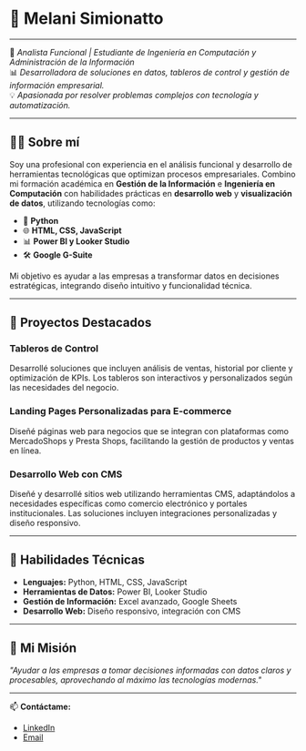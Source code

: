 # 💼 Melani Simionatto  
<!--Técnica Universitaria en Administración y Gestión de la Información -->
---
🎯 *Analista Funcional | Estudiante de Ingeniería en Computación y Administración de la Información*  
📊 *Desarrolladora de soluciones en datos, tableros de control y gestión de información empresarial.*  
💡 *Apasionada por resolver problemas complejos con tecnología y automatización.*  

---

## 👩‍💻 Sobre mí  
Soy una profesional con experiencia en el análisis funcional y desarrollo de herramientas tecnológicas que optimizan procesos empresariales. Combino mi formación académica en **Gestión de la Información** e **Ingeniería en Computación** con habilidades prácticas en **desarrollo web** y **visualización de datos**, utilizando tecnologías como:  

- 🐍 **Python**  
- 🌐 **HTML, CSS, JavaScript**  
- 📊 **Power BI y Looker Studio**  
- 🛠️ **Google G-Suite**  

Mi objetivo es ayudar a las empresas a transformar datos en decisiones estratégicas, integrando diseño intuitivo y funcionalidad técnica.

---

## 📌 Proyectos Destacados  
###  **Tableros de Control**  
Desarrollé soluciones que incluyen análisis de ventas, historial por cliente y optimización de KPIs. Los tableros son interactivos y personalizados según las necesidades del negocio.  
<!--[Ver repositorio ➡️](#)-->

###  **Landing Pages Personalizadas para E-commerce**  
Diseñé páginas web para negocios que se integran con plataformas como MercadoShops y Presta Shops, facilitando la gestión de productos y ventas en línea.  
<!--[Ver repositorio ➡️](#)-->

###  **Desarrollo Web con CMS**  
Diseñé y desarrollé sitios web utilizando herramientas CMS, adaptándolos a necesidades específicas como comercio electrónico y portales institucionales. Las soluciones incluyen integraciones personalizadas y diseño responsivo.  
<!--[Ver repositorio ➡️](#)-->

---

## 🚀 Habilidades Técnicas  
- **Lenguajes:** Python, HTML, CSS, JavaScript  
- **Herramientas de Datos:** Power BI, Looker Studio  
- **Gestión de Información:** Excel avanzado, Google Sheets  
- **Desarrollo Web:** Diseño responsivo, integración con CMS  

---

## 🌱 Mi Misión  
*"Ayudar a las empresas a tomar decisiones informadas con datos claros y procesables, aprovechando al máximo las tecnologías modernas."*

---

📫 **Contáctame:**  
- [LinkedIn](www.linkedin.com/in/melani-simionatto)  
- [Email](mailto:simionattomelani@gmail.com)  






<!--
**melsimionatto/melsimionatto** is a ✨ _special_ ✨ repository because its `README.md` (this file) appears on your GitHub profile.

Here are some ideas to get you started:

- 🔭 I’m currently working on ...
- 🌱 I’m currently learning ...
- 👯 I’m looking to collaborate on ...
- 🤔 I’m looking for help with ...
- 💬 Ask me about ...
- 📫 How to reach me: ...
- 😄 Pronouns: ...
- ⚡ Fun fact: ...
-->
